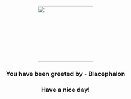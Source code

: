 <p align="center">
            <img src="https://raw.githubusercontent.com/PokeAPI/sprites/master/sprites/pokemon/806.png" width="150" height="150">
          </p>
          <h3 align="center">You have been greeted by - <b>Blacephalon</b></h3>
          <h3 align="center">Have a nice day!</h3>
        